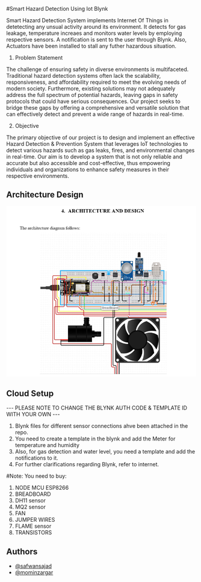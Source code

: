 
#Smart Hazard Detection Using Iot Blynk

Smart Hazard Detection System implements Internet Of Things in detetecting any unsual activity around its environment. It detects for gas leakage, temperature increaes and monitors water levels by employing respective sensors. A notification is sent to the user through Blynk. Also, Actuators have been installed to stall any futher hazardous situation.

1.	Problem Statement

The challenge of ensuring safety in diverse environments is multifaceted. Traditional hazard detection systems often lack the scalability, responsiveness, and affordability required to meet the evolving needs of modern society. Furthermore, existing solutions may not adequately address the full spectrum of potential hazards, leaving gaps in safety protocols that could have serious consequences. Our project seeks to bridge these gaps by offering a comprehensive and versatile solution that can effectively detect and prevent a wide range of hazards in real-time.

2.	Objective

The primary objective of our project is to design and implement an effective Hazard Detection & Prevention System that leverages IoT technologies to detect various hazards such as gas leaks, fires, and environmental changes in real-time. Our aim is to develop a system that is not only reliable and accurate but also accessible and cost-effective, thus empowering individuals and organizations to enhance safety measures in their respective environments.



## Architecture Design
![alt text](https://github.com/safwans22/Smart-Hazard-Detection-Using-IOT-Blynk/blob/main/Screenshot%202024-07-28%20150943.png?raw=true)
## Cloud Setup
--- PLEASE NOTE TO CHANGE THE BLYNK AUTH CODE & TEMPLATE ID WITH YOUR OWN ---

1. Blynk files for different sensor connections ahve been attached in the repo.
2. You need to create a template in the blynk and add the Meter for temperature and humidity
3. Also, for gas detection and water level, you need a template and add the notifications to it.
4. For further clarifications regarding Blynk, refer to internet.

#Note:
You need to buy:
1. NODE MCU ESP8266
2. BREADBOARD
3. DH11 sensor
4. MQ2 sensor
5. FAN
4. JUMPER WIRES
5. FLAME sensor
6. TRANSISTORS
## Authors

- [@safwansajad](https://www.linkedin.com/in/safwansajad/)
- [@mominzargar](https:#)


